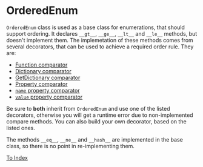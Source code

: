 # OrderedEnum

`OrderedEnum` class is used as a base class for enumerations, that should support ordering.
It declares `__gt__`, `__ge__`, `__lt__` and `__le__` methods, but doesn't implement them.
The implemetation of these methods comes from several decorators,
that can be used to achieve a required order rule. They are:

* [Function comparator](OrderedEnumComparator.md)
* [Dictionary comparator](OrderedEnumDictComparator.md)
* [GetDictionary comparator](OrderedEnumGetDictComparator.md)
* [Property comparator](OrderedEnumPropertyComparator.md)
* [`name` property comparator](OrderedEnumNameComparator.md)
* [`value` property comparator](OrderedEnumValueComparator.md)

Be sure to **both** inherit from `OrderedEnum` and use one of the listed decorators,
otherwise you will get a runtime error due to non-implemented compare methods.
You can also build your own decorator, based on the listed ones.

The methods `__eq__`, `__ne__` and `__hash__` are implemented in the base class,
so there is no point in re-implementing them.

[To Index](../index.md)
